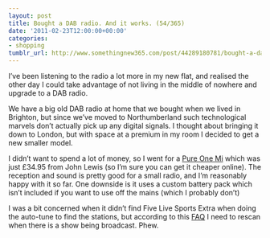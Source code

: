 ```yaml
---
layout: post
title: Bought a DAB radio. And it works. (54/365)
date: '2011-02-23T12:00:00+00:00'
categories:
- shopping
tumblr_url: http://www.somethingnew365.com/post/44289180781/bought-a-dab-radio-and-it-works-54365
---
```

I’ve been listening to the radio a lot more in my new flat, and realised the other day I could take advantage of not living in the middle of nowhere and upgrade to a DAB radio. 

We have a big old DAB radio at home that we bought when we lived in Brighton, but since we’ve moved to Northumberland such technological marvels don’t actually pick up any digital signals. I thought about bringing it down to London, but with space at a premium in my room I decided to get a new smaller model.

I didn’t want to spend a lot of money, so I went for a [Pure One Mi](http://www.pure.com/products/product.asp?Product=VL-61410&Category=) which was just £34.95 from John Lewis (so I’m sure you can get it cheaper online).
The reception and sound is pretty good for a small radio, and I’m reasonably happy with it so far. One downside is it uses a custom battery pack which isn’t included if you want to use off the mains (which I probably don’t)

I was a bit concerned when it didn’t find Five Live Sports Extra when doing the auto-tune to find the stations, but according to this [FAQ](http://www.bbc.co.uk/5livesportsextra/help/) I need to rescan when there is a show being broadcast. Phew.
